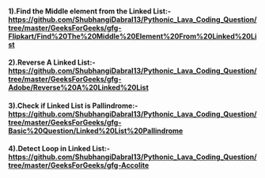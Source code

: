 
#### 1).Find the Middle element from the Linked List:-https://github.com/ShubhangiDabral13/Pythonic_Lava_Coding_Question/tree/master/GeeksForGeeks/gfg-Flipkart/Find%20The%20Middle%20Element%20From%20Linked%20List
#### 2).Reverse A Linked List:-https://github.com/ShubhangiDabral13/Pythonic_Lava_Coding_Question/tree/master/GeeksForGeeks/gfg-Adobe/Reverse%20A%20Linked%20List
#### 3).Check if Linked List is Pallindrome:-https://github.com/ShubhangiDabral13/Pythonic_Lava_Coding_Question/tree/master/GeeksForGeeks/gfg-Basic%20Question/Linked%20List%20Pallindrome
#### 4).Detect Loop in Linked List:-https://github.com/ShubhangiDabral13/Pythonic_Lava_Coding_Question/tree/master/GeeksForGeeks/gfg-Accolite
